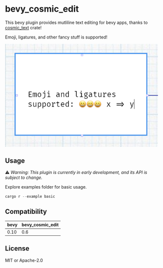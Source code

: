 # bevy_cosmic_edit

This bevy plugin provides mutliline text editing for bevy apps, thanks to [cosmic_text](https://github.com/pop-os/cosmic-text) crate!

Emoji, ligatures, and other fancy stuff is supported!

![bevy_cosmic_edit](./bevy_cosmic_edit.png)

## Usage

⚠️ *Warning: This plugin is currently in early development, and its API is subject to change.*

Explore examples folder for basic usage.

```rust
cargo r --example basic
```

## Compatibility

| bevy | bevy_cosmic_edit |
| ---- | ---------------- |
| 0.10 | 0.6              |

## License

MIT or Apache-2.0
